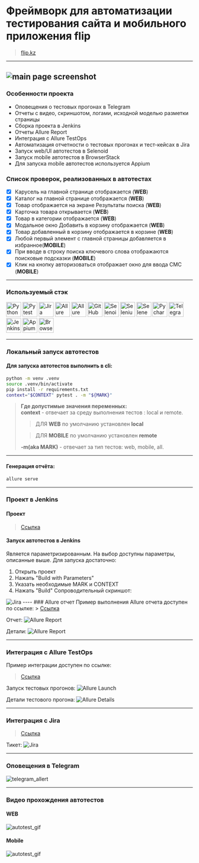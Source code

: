 # Фреймворк для автоматизации тестирования сайта и мобильного приложения flip
> <a target="_blank" href="https://www.flip.kz/">flip.kz</a>

----
![main page screenshot](/images/main_page.JPG)
----

### Особенности проекта

* Оповещения о тестовых прогонах в Telegram
* Отчеты с видео, скриншотом, логами, исходной моделью разметки страницы
* Сборка проекта в Jenkins
* Отчеты Allure Report
* Интеграция с Allure TestOps
* Автоматизация отчетности о тестовых прогонах и тест-кейсах в Jira
* Запуск web/UI автотестов в Selenoid
* Запуск mobile автотестов в BrowserStack
* Для запуска mobile автотестов используется Appium

### Список проверок, реализованных в автотестах
- [x] Карусель на главной странице отображается (**WEB**)
- [x] Каталог на главной странице отображается (**WEB**)
- [x] Товар отображается на экране Результаты поиска (**WEB**)
- [x] Карточка товара открывается (**WEB**)
- [x] Товар в категории отображается (**WEB**)
- [x] Модальное окно Добавить в корзину отображается (**WEB**)
- [x] Товар добавленный в корзину отображается в корзине (**WEB**)
- [x] Любой первый элемент c главной страницы добавляется в избранное(**MOBILE**)
- [x] При вводе в строку поиска ключевого слова отображаются поисковые подсказки (**MOBILE**)
- [x] Клик на кнопку авторизоваться отображает окно для ввода СМС (**MOBILE**)

----

### Используемый стэк

<img title="Python" src="images/python-original.svg" height="40" width="40"/> <img title="Pytest" src="images/pytest-original.svg" height="40" width="40"/> <img title="Jira" src="images/jira-original.svg" height="40" width="40"/> <img title="Allure Report" src="images/Allure_Report.png" height="40" width="40"/> <img title="Allure TestOps" src="images/AllureTestOps.png" height="40" width="40"/> <img title="GitHub" src="images/github-original.svg" height="40" width="40"/> <img title="Selenoid" src="images/selenoid.png" height="40" width="40"/> <img title="Selenium" src="images/selenium-original.svg" height="40" width="40"/> <img title="Selene" src="images/selene.png" height="40" width="40"/> <img title="Pycharm" src="images/pycharm.png" height="40" width="40"/> <img title="Telegram" src="images/tg.png" height="40" width="40"/> <img title="Jenkins" src="images/jenkins-original.svg" height="40" width="40"/> <img title="Appium" src="images/appium.svg" height="40" width="40"/> <img title="BrowserStack" src="images/browserstack.svg" height="40" width="40"/>

----

### Локальный запуск автотестов

#### Для запуска автотестов выполнить в cli:
```bash
python -m venv .venv
source .venv/bin/activate
pip install -r requirements.txt
context="$CONTEXT" pytest . -m "${MARK}"
```
> **Где допустимые значения переменных:**<br>
> **context** - отвечает за среду выполнения тестов : local и remote. 
>>  ДЛЯ **WEB** по умолчанию установлен **local**<br>
>
>>ДЛЯ **MOBILE** по умолчанию установлен **remote**<br>
>
>**-m(aka MARK)** - отвечает за тип тестов: web, mobile, all.
----

#### Генерация отчёта:
```bash
allure serve 
```

----
### Проект в Jenkins
   
#### Проект
> <a target="_blank" href="https://jenkins.autotests.cloud/job/C08-itpmkz-diploma">Ссылка</a>

#### Запуск автотестов в Jenkins
Является параметризированным. На выбор доступны параметры, описанные выше.
Для запуска достаточно:
1. Открыть проект
2. Нажать "Build with Parameters"
3. Указать необходимые MARK и CONTEXT
4. Нажать "Build"
Сопроводительный скриншот:
<img title="Jira" src="images/jenkins_build.JPG"/>
----
### Allure отчет
Пример выполнения Allure отчета доступен по ссылке:
> <a target="_blank" href="https://jenkins.autotests.cloud/job/C08-itpmkz-diploma/24/allure/">Ссылка</a>

Отчет: 
<img title="Allure Report" src="images/Allure_report.JPG"/>

Детали: 
<img title="Allure Report" src="images/Allure_report_details.JPG"/>

----
### Интеграция с Allure TestOps
Пример интеграции доступен по ссылке:
> <a target="_blank" href="https://allure.autotests.cloud/project/3965/dashboards">Ссылка</a>

Запуск тестовых прогонов: 
<img title="Allure Launch" src="images/allure_launches.JPG"/>

Детали тестового прогона:
<img title="Allure Details" src="images/allure_details.JPG"/>

----
### Интеграция с Jira
> <a target="_blank" href="https://jira.autotests.cloud/browse/HOMEWORK-1049">Ссылка</a>

Тикет:
<img title="Jira" src="images/jira_ticket.JPG"/>

----
### Оповещения в Telegram
![telegram_allert](images/tgnotify.JPG)

----
### Видео прохождения автотестов
#### WEB
![autotest_gif](images/web.gif)
#### Mobile
![autotest_gif](images/mob.gif)